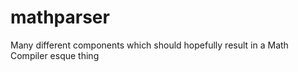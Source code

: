 # mathparser
Many different components which should hopefully result in a Math Compiler esque thing
